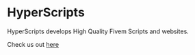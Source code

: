 # HyperScripts

HyperScripts develops High Quality Fivem Scripts and websites.

Check us out [here](https://pribilovic.net)
